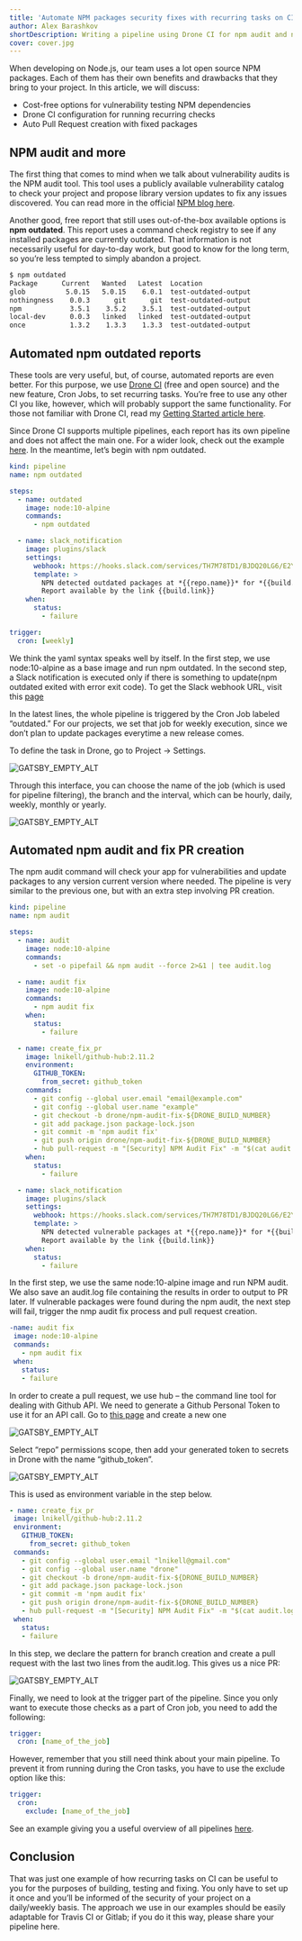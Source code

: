 ```yaml
---
title: 'Automate NPM packages security fixes with recurring tasks on CI'
author: Alex Barashkov
shortDescription: Writing a pipeline using Drone CI for npm audit and npm fix commands with automatic creation of fix PR on GitHub.
cover: cover.jpg
---
```


When developing on Node.js, our team uses a lot open source NPM packages. Each of them has their own benefits and drawbacks that they bring to your project. In this article, we will discuss:

- Cost-free options for vulnerability testing NPM dependencies
- Drone CI configuration for running recurring checks
- Auto Pull Request creation with fixed packages

## NPM audit and more

The first thing that comes to mind when we talk about vulnerability audits is the NPM audit tool. This tool uses a publicly available vulnerability catalog to check your project and propose library version updates to fix any issues discovered. You can read more in the official [NPM blog here](https://blog.npmjs.org/post/173719309445/npm-audit-identify-and-fix-insecure).

Another good, free report that still uses out-of-the-box available options is **npm outdated**. This report uses a command check registry to see if any installed packages are currently outdated. That information is not necessarily useful for day-to-day work, but good to know for the long term, so you’re less tempted to simply abandon a project.

```bash
$ npm outdated
Package      Current   Wanted   Latest  Location
glob          5.0.15   5.0.15    6.0.1  test-outdated-output
nothingness    0.0.3      git      git  test-outdated-output
npm            3.5.1    3.5.2    3.5.1  test-outdated-output
local-dev      0.0.3   linked   linked  test-outdated-output
once           1.3.2    1.3.3    1.3.3  test-outdated-output
```

## Automated npm outdated reports

These tools are very useful, but, of course, automated reports are even better. For this purpose, we use [Drone CI](https://drone.io/) (free and open source) and the new feature, Cron Jobs, to set recurring tasks. You’re free to use any other CI you like, however, which will probably support the same functionality. For those not familiar with Drone CI, read my [Getting Started article here](/blog/getting-started-with-open-source-drone-ci).

Since Drone CI supports multiple pipelines, each report has its own pipeline and does not affect the main one. For a wider look, check out the example [here](https://example.com/). In the meantime, let’s begin with npm outdated.

```yaml
kind: pipeline
name: npm outdated

steps:
  - name: outdated
    image: node:10-alpine
    commands:
      - npm outdated

  - name: slack_notification
    image: plugins/slack
    settings:
      webhook: https://hooks.slack.com/services/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
      template: >
        NPN detected outdated packages at *{{repo.name}}* for *{{build.branch}}* branch. 
        Report available by the link {{build.link}}
    when:
      status:
        - failure

trigger:
  cron: [weekly]
```

We think the yaml syntax speaks well by itself. In the first step, we use node:10-alpine as a base image and run npm outdated. In the second step, a Slack notification is executed only if there is something to update(npm outdated exited with error exit code). To get the Slack webhook URL, visit this [page](https://slack.com/apps/A0F7XDUAZ-incoming-webhooks?next_id=0)

In the latest lines, the whole pipeline is triggered by the Cron Job labeled “outdated.” For our projects, we set that job for weekly execution, since we don’t plan to update packages everytime a new release comes.

To define the task in Drone, go to Project -> Settings.

![GATSBY_EMPTY_ALT](npm1.png)

Through this interface, you can choose the name of the job (which is used for pipeline filtering), the branch and the interval, which can be hourly, daily, weekly, monthly or yearly.

![GATSBY_EMPTY_ALT](npm2.png)

## Automated npm audit and fix PR creation

The npm audit command will check your app for vulnerabilities and update packages to any version current version where needed. The pipeline is very similar to the previous one, but with an extra step involving PR creation.

```yaml
kind: pipeline
name: npm audit

steps:
  - name: audit
    image: node:10-alpine
    commands:
      - set -o pipefail && npm audit --force 2>&1 | tee audit.log

  - name: audit fix
    image: node:10-alpine
    commands:
      - npm audit fix
    when:
      status:
        - failure

  - name: create_fix_pr
    image: lnikell/github-hub:2.11.2
    environment:
      GITHUB_TOKEN:
        from_secret: github_token
    commands:
      - git config --global user.email "email@example.com"
      - git config --global user.name "example"
      - git checkout -b drone/npm-audit-fix-${DRONE_BUILD_NUMBER}
      - git add package.json package-lock.json
      - git commit -m 'npm audit fix'
      - git push origin drone/npm-audit-fix-${DRONE_BUILD_NUMBER}
      - hub pull-request -m "[Security] NPM Audit Fix" -m "$(cat audit.log | tail -2)" -m "${DRONE_BUILD_LINK}"
    when:
      status:
        - failure

  - name: slack_notification
    image: plugins/slack
    settings:
      webhook: https://hooks.slack.com/services/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
      template: >
        NPN detected vulnerable packages at *{{repo.name}}* for *{{build.branch}}* branch. 
        Report available by the link {{build.link}}
    when:
      status:
        - failure
```

In the first step, we use the same node:10-alpine image and run NPM audit. We also save an audit.log file containing the results in order to output to PR later. If vulnerable packages were found during the npm audit, the next step will fail, trigger the nmp audit fix process and pull request creation.

```yaml
-name: audit fix
 image: node:10-alpine
 commands:
   - npm audit fix
 when:
   status:
   - failure
```

In order to create a pull request, we use hub – the command line tool for dealing with Github API. We need to generate a Github Personal Token to use it for an API call. Go to [this page](https://github.com/settings/tokens) and create a new one

![GATSBY_EMPTY_ALT](npm3.png)

Select “repo” permissions scope, then add your generated token to secrets in Drone with the name “github_token”.

![GATSBY_EMPTY_ALT](npm4.png)

This is used as environment variable in the step below.

```yaml
- name: create_fix_pr
 image: lnikell/github-hub:2.11.2
 environment:
   GITHUB_TOKEN:
     from_secret: github_token
 commands:
   - git config --global user.email "lnikell@gmail.com"
   - git config --global user.name "drone"
   - git checkout -b drone/npm-audit-fix-${DRONE_BUILD_NUMBER}
   - git add package.json package-lock.json
   - git commit -m 'npm audit fix'
   - git push origin drone/npm-audit-fix-${DRONE_BUILD_NUMBER}
   - hub pull-request -m "[Security] NPM Audit Fix" -m "$(cat audit.log | tail -2)" -m "${DRONE_BUILD_LINK}"
 when:
   status:
   - failure
```

In this step, we declare the pattern for branch creation and create a pull request with the last two lines from the audit.log. This gives us a nice PR:

![GATSBY_EMPTY_ALT](npm5.png)

Finally, we need to look at the trigger part of the pipeline. Since you only want to execute those checks as a part of Cron job, you need to add the following:

```yaml
trigger:
  cron: [name_of_the_job]
```

However, remember that you still need think about your main pipeline. To prevent it from running during the Cron tasks, you have to use the exclude option like this:

```yaml
trigger:
  cron:
    exclude: [name_of_the_job]
```

See an example giving you a useful overview of all pipelines [here](https://gist.github.com/lnikell/b7caff94900bddf1a71f9e4543ecc787).

## Conclusion

That was just one example of how recurring tasks on CI can be useful to you for the purposes of building, testing and fixing. You only have to set up it once and you’ll be informed of the security of your project on a daily/weekly basis. The approach we use in our examples should be easily adaptable for Travis CI or Gitlab; if you do it this way, please share your pipeline here.
